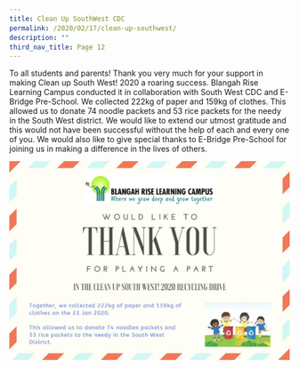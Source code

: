 ```yaml
---
title: Clean Up SouthWest CDC
permalink: /2020/02/17/clean-up-southwest/
description: ""
third_nav_title: Page 12
---
```


<p>To all students and parents! Thank you very much for your support in making Clean up South West! 2020 a roaring success. Blangah Rise Learning Campus conducted it in collaboration with South West CDC and E-Bridge Pre-School. We collected 222kg of paper and 159kg of clothes. This allowed us to donate 74 noodle packets and 53 rice packets for the needy in the South West district. We would like to extend our utmost gratitude and this would not have been successful without the help of each and every one of you. We would also like to give special thanks to E-Bridge Pre-School for joining us in making a difference in the lives of others.</p>
<img src="/images/E-Bridge-Thank-You-Card_v6-1-page-001-1024x727.jpg">
